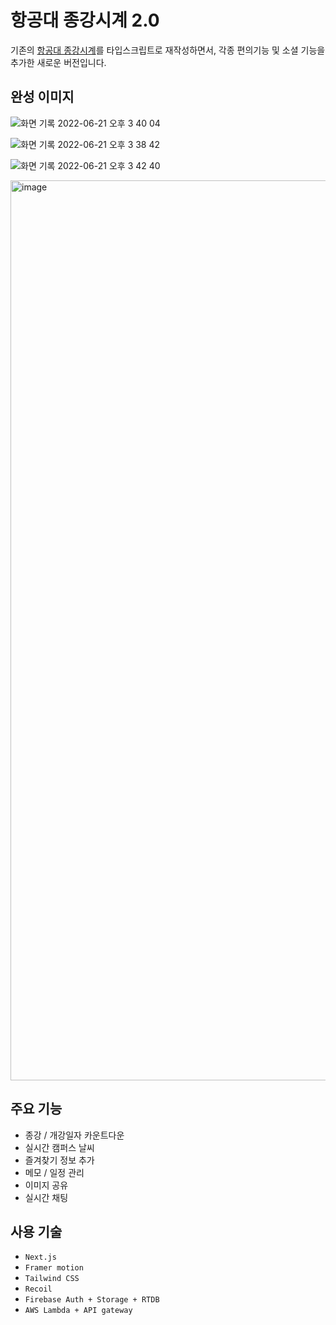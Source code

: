 # 항공대 종강시계 2.0

기존의 [항공대 종강시계](https://github.com/Korea-Aerospace-University/KAUBOARD)를 타입스크립트로 재작성하면서, 각종 편의기능 및 소셜 기능을 추가한 새로운 버전입니다.

## 완성 이미지

![화면 기록 2022-06-21 오후 3 40 04](https://user-images.githubusercontent.com/26535030/175037098-0d2efdd9-9f67-4dbb-bedf-ce2b7903f67a.gif)

![화면 기록 2022-06-21 오후 3 38 42](https://user-images.githubusercontent.com/26535030/175037340-e23e2282-ae20-4538-a6e1-e6e31e64f56a.gif)

![화면 기록 2022-06-21 오후 3 42 40](https://user-images.githubusercontent.com/26535030/175036894-68613a2b-9253-4cef-8583-78e531209c0a.gif)

<img width="1440" alt="image" src="https://user-images.githubusercontent.com/26535030/175037685-03a00f38-facc-463c-b69f-f62969628196.png">

## 주요 기능

- 종강 / 개강일자 카운트다운
- 실시간 캠퍼스 날씨
- 즐겨찾기 정보 추가
- 메모 / 일정 관리
- 이미지 공유
- 실시간 채팅

## 사용 기술

- `Next.js`
- `Framer motion`
- `Tailwind CSS`
- `Recoil`
- `Firebase Auth + Storage + RTDB`
- `AWS Lambda + API gateway`
